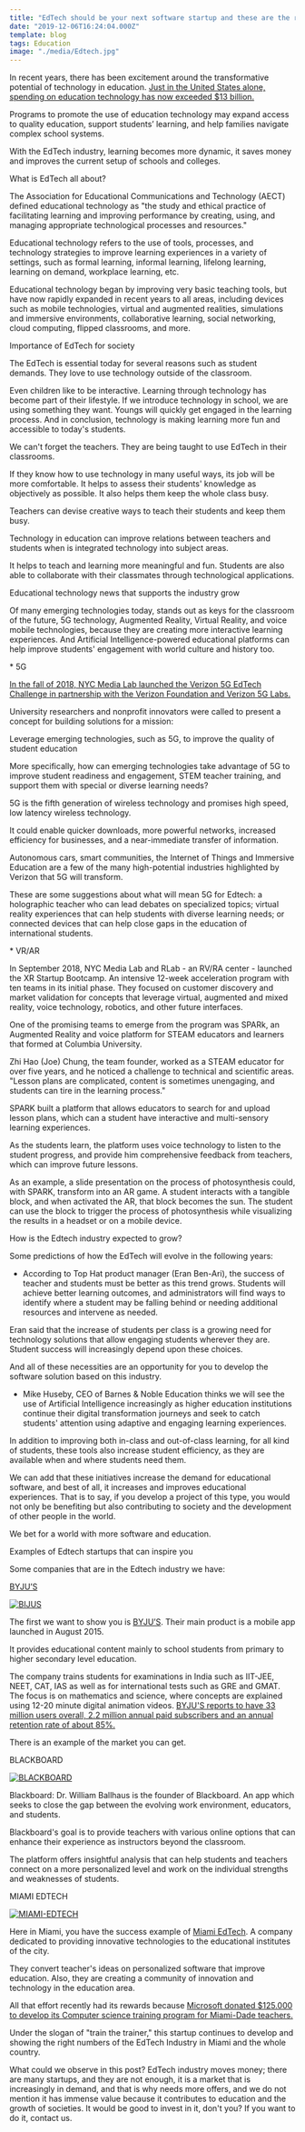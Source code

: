 ```yaml
---
title: "EdTech should be your next software startup and these are the reasons why"
date: "2019-12-06T16:24:04.000Z"
template: blog
tags: Education
image: "./media/Edtech.jpg"
---
```



In recent years, there has been excitement around the transformative potential of technology in education. [Just in the United States alone, spending on education technology has now exceeded $13 billion.](https://anadea.info/blog/technology-trends-in-education)

Programs to promote the use of education technology may expand access to quality education, support students’ learning, and help families navigate complex school systems. 

With the EdTech industry, learning becomes more dynamic, it saves money and improves the current setup of schools and colleges.

<title-2>What is EdTech all about?</title-2>

The Association for Educational Communications and Technology (AECT) defined educational technology as "the study and ethical practice of facilitating learning and improving performance by creating, using, and managing appropriate technological processes and resources."

Educational technology refers to the use of tools, processes, and technology strategies to improve learning experiences in a variety of settings, such as formal learning, informal learning, lifelong learning, learning on demand, workplace learning, etc. 

Educational technology began by improving very basic teaching tools, but have now rapidly expanded in recent years to all areas, including devices such as mobile technologies, virtual and augmented realities, simulations and immersive environments, collaborative learning, social networking, cloud computing, flipped classrooms, and more.

<title-2>Importance of EdTech for society</title-2>

The EdTech is essential today for several reasons such as student demands. They love to use technology outside of the classroom. 

Even children like to be interactive. Learning through technology has become part of their lifestyle. If we introduce technology in school, we are using something they want. Youngs will quickly get engaged in the learning process. And in conclusion, technology is making learning more fun and accessible to today's students.

We can't forget the teachers. They are being taught to use EdTech in their classrooms. 

If they know how to use technology in many useful ways, its job will be more comfortable. It helps to assess their students' knowledge as objectively as possible. It also helps them keep the whole class busy.

Teachers can devise creative ways to teach their students and keep them busy. 

Technology in education can improve relations between teachers and students when is integrated technology into subject areas.

It helps to teach and learning more meaningful and fun. Students are also able to collaborate with their classmates through technological applications. 

<title-2>Educational technology news that supports the industry grow</title-2>

Of many emerging technologies today, stands out as keys for the classroom of the future, 5G technology, Augmented Reality, Virtual Reality, and voice mobile technologies, because they are creating more interactive learning experiences. And Artificial Intelligence-powered educational platforms can help improve students' engagement with world culture and history too. 

<title-3>* 5G</title-3>

[In the fall of 2018, NYC Media Lab launched the Verizon 5G EdTech Challenge in partnership with the Verizon Foundation and Verizon 5G Labs.](https://nycmedialab.org/recent-projects/2018/10/17/verizon-5g-edtech-challenge)

University researchers and nonprofit innovators were called to present a concept for building solutions for a mission: 

Leverage emerging technologies, such as 5G, to improve the quality of student education 

More specifically, how can emerging technologies take advantage of 5G to improve student readiness and engagement, STEM teacher training, and support them with special or diverse learning needs? 

5G is the fifth generation of wireless technology and promises high speed, low latency wireless technology. 

It could enable quicker downloads, more powerful networks, increased efficiency for businesses, and a near-immediate transfer of information. 

Autonomous cars, smart communities, the Internet of Things and Immersive Education are a few of the many high-potential industries highlighted by Verizon that 5G will transform. 

These are some suggestions about what will mean 5G for Edtech: a holographic teacher who can lead debates on specialized topics; virtual reality experiences that can help students with diverse learning needs; or connected devices that can help close gaps in the education of international students.

<youtube-video id="Xvfupr2n4f0"></youtube-video>

<title-3>* VR/AR</title-3>

In September 2018, NYC Media Lab and RLab - an RV/RA center - launched the XR Startup Bootcamp. An intensive 12-week acceleration program with ten teams in its initial phase. They focused on customer discovery and market validation for concepts that leverage virtual, augmented and mixed reality, voice technology, robotics, and other future interfaces. 

One of the promising teams to emerge from the program was SPARk, an Augmented Reality and voice platform for STEAM educators and learners that formed at Columbia University. 

Zhi Hao (Joe) Chung, the team founder, worked as a STEAM educator for over five years, and he noticed a challenge to technical and scientific areas. "Lesson plans are complicated, content is sometimes unengaging, and students can tire in the learning process." 

SPARK built a platform that allows educators to search for and upload lesson plans, which can a student have interactive and multi-sensory learning experiences. 

As the students learn, the platform uses voice technology to listen to the student progress, and provide him comprehensive feedback from teachers, which can improve future lessons. 

As an example, a slide presentation on the process of photosynthesis could, with SPARK, transform into an AR game. A student interacts with a tangible block, and when activated the AR, that block becomes the sun. The student can use the block to trigger the process of photosynthesis while visualizing the results in a headset or on a mobile device.

<youtube-video id="uf7ix03cgsQ"></youtube-video>

<title-2>How is the Edtech industry expected to grow?</title-2>

Some predictions of how the EdTech will evolve in the following years:

* According to Top Hat product manager (Eran Ben-Ari), the success of teacher and students must be better as this trend grows. Students will achieve better learning outcomes, and administrators will find ways to identify where a student may be falling behind or needing additional resources and intervene as needed. 

Eran said that the increase of students per class is a growing need for technology solutions that allow engaging students wherever they are. Student success will increasingly depend upon these choices.

And all of these necessities are an opportunity for you to develop the software solution based on this industry. 

* Mike Huseby, CEO of Barnes & Noble Education thinks we will see the use of Artificial Intelligence increasingly as higher education institutions continue their digital transformation journeys and seek to catch students' attention using adaptive and engaging learning experiences. 

In addition to improving both in-class and out-of-class learning, for all kind of students, these tools also increase student efficiency, as they are available when and where students need them. 

We can add that these initiatives increase the demand for educational software, and best of all, it increases and improves educational experiences. That is to say, if you develop a project of this type, you would not only be benefiting but also contributing to society and the development of other people in the world. 

We bet for a world with more software and education.

<title-2>Examples of Edtech startups that can inspire you</title-2>

Some companies that are in the Edtech industry we have:

<title-3>[BYJU’S](https://byjus.com/)</title-3>

[![BIJUS](media/BIJU1.png)](#)

The first we want to show you is [BYJU’S](https://play.google.com/store/apps/details?id=com.byjus.thelearningapp&hl=en). Their main product is a mobile app launched in August 2015. 

It provides educational content mainly to school students from primary to higher secondary level education. 

The company trains students for examinations in India such as IIT-JEE, NEET, CAT, IAS as well as for international tests such as GRE and GMAT. The focus is on mathematics and science, where concepts are explained using 12-20 minute digital animation videos. [BYJU'S reports to have 33 million users overall, 2.2 million annual paid subscribers and an annual retention rate of about 85%.](https://en.wikipedia.org/wiki/BYJU%27S)

There is an example of the market you can get. 

<title-3>BLACKBOARD</title-3>

[![BLACKBOARD](media/BLACKBOARD.jpg)](#)

Blackboard: Dr. William Ballhaus is the founder of Blackboard. An app which seeks to close the gap between the evolving work environment, educators, and students. 

Blackboard's goal is to provide teachers with various online options that can enhance their experience as instructors beyond the classroom. 

The platform offers insightful analysis that can help students and teachers connect on a more personalized level and work on the individual strengths and weaknesses of students.

<title-3>MIAMI EDTECH</title-3>

[![MIAMI-EDTECH](media/miami-edtech.jpg)](#)

Here in Miami, you have the success example of [Miami EdTech](https://miamiedtech.com/). A company dedicated to providing innovative technologies to the educational institutes of the city. 

They convert teacher's ideas on personalized software that improve education. Also, they are creating a community of innovation and technology in the education area. 

All that effort recently had its rewards because [Microsoft donated $125.000 to develop its Computer science training program for Miami-Dade teachers.](https://www.prnewswire.com/news-releases/microsoft-awards-125-000-to-miami-edtechs-computer-science-training-program-for-miami-dade-teachers-in-partnership-with-fiu-300845400.html)

Under the slogan of "train the trainer," this startup continues to develop and showing the right numbers of the EdTech Industry in Miami and the whole country. 


What could we observe in this post? EdTech industry moves money; there are many startups, and they are not enough, it is a market that is increasingly in demand, and that is why needs more offers, and we do not mention it has immense value because it contributes to education and the growth of societies. It would be good to invest in it, don't you? If you want to do it, contact us. 
